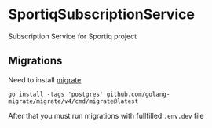 # SportiqSubscriptionService
Subscription Service for Sportiq project

## Migrations
Need to install [migrate](https://github.com/golang-migrate/migrate)

```commandline
go install -tags 'postgres' github.com/golang-migrate/migrate/v4/cmd/migrate@latest
```

After that you must run migrations with fullfilled `.env.dev` file
